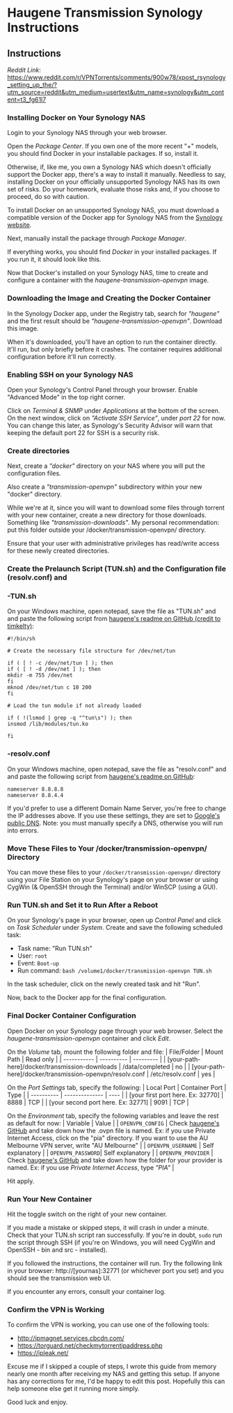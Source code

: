 # Haugene Transmission Synology Instructions

## Instructions

_Reddit Link_: https://www.reddit.com/r/VPNTorrents/comments/900w78/xpost_rsynology_setting_up_the/?utm_source=reddit&utm_medium=usertext&utm_name=synology&utm_content=t3_fg61l7

### Installing Docker on Your Synology NAS

Login to your Synology NAS through your web browser.

Open the _Package Center_. If you own one of the more recent "+" models, you should find Docker in your installable packages. If so, install it.

Otherwise, if, like me, you own a Synology NAS which doesn't officially support the Docker app, there's a way to install it manually. Needless to say, installing Docker on your officially unsupported Synology NAS has its own set of risks. Do your homework, evaluate those risks and, if you choose to proceed, do so with caution.

To install Docker on an unsupported Synology NAS, you must download a compatible version of the Docker app for Synology NAS from the [Synology website](https://usdl.synology.com/download/Package/spk/Docker/).

Next, manually install the package through _Package Manager_.

If everything works, you should find _Docker_ in your installed packages. If you run it, it should look like this.

Now that Docker's installed on your Synology NAS, time to create and configure a container with the _haugene-transmission-openvpn_ image.

### Downloading the Image and Creating the Docker Container

In the Synology Docker app, under the Registry tab, search for _"haugene"_ and the first result should be _"haugene-transmission-openvpn"_. Download this image.

When it's downloaded, you'll have an option to run the container directly. It'll run, but only briefly before it crashes. The container requires additional configuration before it'll run correctly.

### Enabling SSH on your Synology NAS

Open your Synology's Control Panel through your browser. Enable "Advanced Mode" in the top right corner.

Click on _Terminal & SNMP_ under _Applications_ at the bottom of the screen. On the next window, click on _"Activate SSH Service"_, under _port 22_ for now. You can change this later, as Synology's Security Advisor will warn that keeping the default port 22 for SSH is a security risk.

### Create directories

Next, create a _"docker"_ directory on your NAS where you will put the configuration files.

Also create a _"transmission-openvpn"_ subdirectory within your new "docker" directory.

While we're at it, since you will want to download some files through torrent with your new container, create a new directory for those downloads. Something like _"transmission-downloads"_. My personal recommendation: put this folder outside your /docker/transmission-openvpn/ directory.

Ensure that your user with administrative privileges has read/write access for these newly created directories.

### Create the Prelaunch Script (TUN.sh) and the Configuration file (resolv.conf) and

### -TUN.sh

On your Windows machine, open notepad, save the file as "TUN.sh" and and paste the following script from [haugene's readme on GitHub (credit to timkelty)](https://github.com/haugene/docker-transmission-openvpn/blob/master/README.md#make-it-work-on-synology-nas):

```
#!/bin/sh

# Create the necessary file structure for /dev/net/tun

if ( [ ! -c /dev/net/tun ] ); then
if ( [ ! -d /dev/net ] ); then
mkdir -m 755 /dev/net
fi
mknod /dev/net/tun c 10 200
fi

# Load the tun module if not already loaded

if ( !(lsmod | grep -q "^tun\s") ); then
insmod /lib/modules/tun.ko

fi
```

### -resolv.conf

On your Windows machine, open notepad, save the file as "resolv.conf" and and paste the following script from [haugene's readme on GitHub](https://github.com/haugene/docker-transmission-openvpn/blob/master/README.md#make-it-work-on-synology-nas):

```
nameserver 8.8.8.8
nameserver 8.8.4.4
```

If you'd prefer to use a different Domain Name Server, you're free to change the IP addresses above. If you use these settings, they are set to [Google's public DNS](https://developers.google.com/speed/public-dns/). Note: you must manually specify a DNS, otherwise you will run into errors.

### Move These Files to Your /docker/transmission-openvpn/ Directory

You can move these files to your `/docker/transmission-openvpn/` directory using your File Station on your Synology's page on your browser or using CygWin (& OpenSSH through the Terminal) and/or WinSCP (using a GUI).

### Run TUN.sh and Set it to Run After a Reboot

On your Synology's page in your browser, open up _Control Panel_ and click on _Task Scheduler_ under _System_. Create and save the following scheduled task:

- Task name: "Run TUN.sh"
- User: `root`
- Event: `Boot-up`
- Run command: `bash /volume1/docker/transmission-openvpn TUN.sh`

In the task scheduler, click on the newly created task and hit "Run".

Now, back to the Docker app for the final configuration.

### Final Docker Container Configuration

Open Docker on your Synology page through your web browser. Select the _haugene-transmission-openvpn_ container and click _Edit_.

On the _Volume_ tab, mount the following folder and file:
| File/Folder | Mount Path | Read only |
| ----------- | ---------- | --------- |
| [your-path-here]/docker/transmission-downloads | /data/completed | no |
| [your-path-here]/docker/transmission-openvpn/resolv.conf | /etc/resolv.conf | yes |

On the _Port Settings_ tab, specify the following:
| Local Port | Container Port | Type |
| ---------- | -------------- | ---- |
| [your first port here. Ex: 32770] | 8888 | TCP |
| [your second port here. Ex: 32771] | 9091 | TCP |

On the _Environment_ tab, specify the following variables and leave the rest as default for now:
| Variable | Value |
| `OPENVPN_CONFIG` | Check [haugene's GitHub](https://github.com/haugene/docker-transmission-openvpn/tree/master/openvpn) and take down how the .ovpn file is named. Ex: if you use Private Internet Access, click on the "pia" directory. If you want to use the AU Melbourne VPN server, write "AU Melbourne" |
| `OPENVPN_USERNAME` | Self explanatory |
| `OPENVPN_PASSWORD`| Self explanatory |
| `OPENVPN_PROVIDER` | Check [haugene's GitHub](https://github.com/haugene/docker-transmission-openvpn/tree/master/openvpn) and take down how the folder for your provider is named. Ex: if you use _Private Internet Access_, type _"PIA"_ |

Hit apply.

### Run Your New Container

Hit the toggle switch on the right of your new container.

If you made a mistake or skipped steps, it will crash in under a minute. Check that your TUN.sh script ran successfully. If you're in doubt, `sudo` run the script through SSH (if you're on Windows, you will need CygWin and OpenSSH - bin and src - installed).

If you followed the instructions, the container will run. Try the following link in your browser: http://[yournas]:32771 (or whichever port you set) and you should see the transmission web UI.

If you encounter any errors, consult your container log.

### Confirm the VPN is Working

To confirm the VPN is working, you can use one of the following tools:

- http://ipmagnet.services.cbcdn.com/
- https://torguard.net/checkmytorrentipaddress.php
- https://ipleak.net/

Excuse me if I skipped a couple of steps, I wrote this guide from memory nearly one month after receiving my NAS and getting this setup. If anyone has any corrections for me, I'd be happy to edit this post. Hopefully this can help someone else get it running more simply.

Good luck and enjoy.
